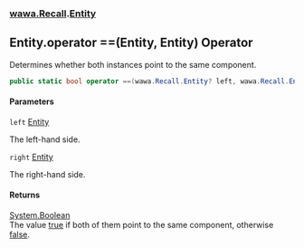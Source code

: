 ### [wawa.Recall](wawa.Recall.md 'wawa.Recall').[Entity](Entity.md 'wawa.Recall.Entity')

## Entity.operator ==(Entity, Entity) Operator

Determines whether both instances point to the same component.

```csharp
public static bool operator ==(wawa.Recall.Entity? left, wawa.Recall.Entity? right);
```
#### Parameters

<a name='wawa.Recall.Entity.op_Equality(wawa.Recall.Entity,wawa.Recall.Entity).left'></a>

`left` [Entity](Entity.md 'wawa.Recall.Entity')

The left-hand side.

<a name='wawa.Recall.Entity.op_Equality(wawa.Recall.Entity,wawa.Recall.Entity).right'></a>

`right` [Entity](Entity.md 'wawa.Recall.Entity')

The right-hand side.

#### Returns
[System.Boolean](https://docs.microsoft.com/en-us/dotnet/api/System.Boolean 'System.Boolean')  
The value [true](https://docs.microsoft.com/en-us/dotnet/csharp/language-reference/builtin-types/bool 'https://docs.microsoft.com/en-us/dotnet/csharp/language-reference/builtin-types/bool') if both of them point to the same component, otherwise [false](https://docs.microsoft.com/en-us/dotnet/csharp/language-reference/builtin-types/bool 'https://docs.microsoft.com/en-us/dotnet/csharp/language-reference/builtin-types/bool').